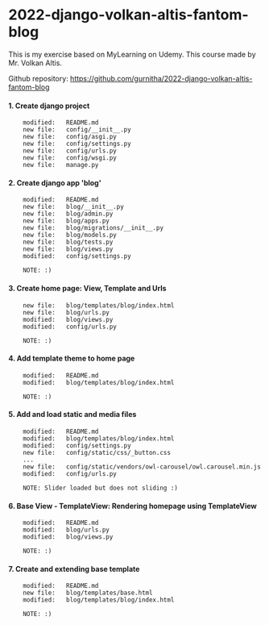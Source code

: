 # 2022-django-volkan-altis-fantom-blog
This is my exercise based on MyLearning on Udemy. This course made by Mr. Volkan Altis.

Github repository: https://github.com/gurnitha/2022-django-volkan-altis-fantom-blog


#### 1. Create django project

        modified:   README.md
        new file:   config/__init__.py
        new file:   config/asgi.py
        new file:   config/settings.py
        new file:   config/urls.py
        new file:   config/wsgi.py
        new file:   manage.py


#### 2. Create django app 'blog'

        modified:   README.md
        new file:   blog/__init__.py
        new file:   blog/admin.py
        new file:   blog/apps.py
        new file:   blog/migrations/__init__.py
        new file:   blog/models.py
        new file:   blog/tests.py
        new file:   blog/views.py
        modified:   config/settings.py

        NOTE: :)


#### 3. Create home page: View, Template and Urls

        new file:   blog/templates/blog/index.html
        new file:   blog/urls.py
        modified:   blog/views.py
        modified:   config/urls.py

        NOTE: :)


#### 4. Add template theme to home page

        modified:   README.md
        modified:   blog/templates/blog/index.html

        NOTE: :)


#### 5. Add and load static and media files

        modified:   README.md
        modified:   blog/templates/blog/index.html
        modified:   config/settings.py
        new file:   config/static/css/_button.css
        ...
        new file:   config/static/vendors/owl-carousel/owl.carousel.min.js
        modified:   config/urls.py

        NOTE: Slider loaded but does not sliding :)


#### 6. Base View - TemplateView: Rendering homepage using TemplateView

        modified:   README.md
        modified:   blog/urls.py
        modified:   blog/views.py

        NOTE: :)


#### 7. Create and extending base template

        modified:   README.md
        new file:   blog/templates/base.html
        modified:   blog/templates/blog/index.html       

        NOTE: :)


